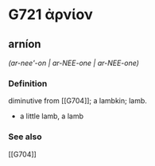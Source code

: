 # G721 ἀρνίον

## arníon

_(ar-nee'-on | ar-NEE-one | ar-NEE-one)_

### Definition

diminutive from [[G704]]; a lambkin; lamb.

- a little lamb, a lamb

### See also

[[G704]]

